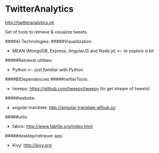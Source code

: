 TwitterAnalytics
================
http://twitteranalytics.ml

Set of tools to retrieve & visualize tweets.

####A) Technologies:
#####Visualitzation:
- MEAN (MongoDB, Express, AngularJS and Node.js) *<-- to explore a bit*

#####Retrieval utilities:
- Python *<-- just familiar with Python*

####B)Dependencies
#####twitterTools:
- tweepy: https://github.com/tweepy/tweepy (to get stream of tweets)

#####website:
- angular-translate: http://angular-translate.github.io/

#####utils:
- fabric: http://www.fabfile.org/index.html

#####desktop/retriever app:
- Kivy: http://kivy.org
